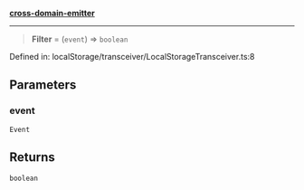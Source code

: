 [**cross-domain-emitter**](../README.md)

***

> **Filter** = (`event`) => `boolean`

Defined in: localStorage/transceiver/LocalStorageTransceiver.ts:8

## Parameters

### event

`Event`

## Returns

`boolean`
